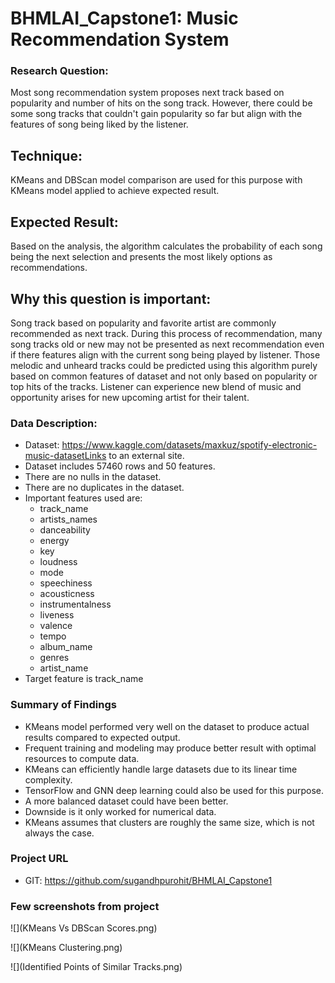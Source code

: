 # BHMLAI_Capstone1: Music Recommendation System

### Research Question:

Most song recommendation system proposes next track based on popularity and number of hits on the song track. However, there could be some song tracks that couldn't gain popularity so far but align with the features of song being liked by the listener.

## Technique:

KMeans and DBScan model comparison are used for this purpose with KMeans model applied to achieve expected result.

## Expected Result:

Based on the analysis, the algorithm calculates the probability of each song being the next selection and presents the most likely options as recommendations.

## Why this question is important:

Song track based on popularity and favorite artist are commonly recommended as next track. During this process of recommendation, many song tracks old or new may not be presented as next recommendation even if there features align with the current song being played by listener. Those melodic and unheard tracks could be predicted using this algorithm purely based on common features of dataset and not only based on popularity or top hits of the tracks. Listener can experience new blend of music and opportunity arises for new upcoming artist for their talent.

### Data Description:

- Dataset: https://www.kaggle.com/datasets/maxkuz/spotify-electronic-music-datasetLinks to an external site.
- Dataset includes 57460 rows and 50 features.
- There are no nulls in the dataset.
- There are no duplicates in the dataset.
- Important features used are:
  - track_name
  - artists_names
  - danceability
  - energy
  - key
  - loudness
  - mode
  - speechiness
  - acousticness
  - instrumentalness
  - liveness
  - valence
  - tempo
  - album_name
  - genres
  - artist_name
- Target feature is track_name

### Summary of Findings
- KMeans model performed very well on the dataset to produce actual results compared to expected output.
- Frequent training and modeling may produce better result with optimal resources to compute data.
- KMeans can efficiently handle large datasets due to its linear time complexity.
- TensorFlow and GNN deep learning could also be used for this purpose.
- A more balanced dataset could have been better.
- Downside is it only worked for numerical data.
- KMeans assumes that clusters are roughly the same size, which is not always the case.

### Project URL
- GIT: https://github.com/sugandhpurohit/BHMLAI_Capstone1

### Few screenshots from project

![](KMeans Vs DBScan Scores.png)

![](KMeans Clustering.png)

![](Identified Points of Similar Tracks.png)
